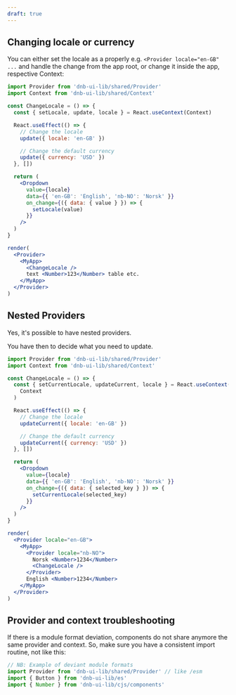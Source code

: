 ```yaml
---
draft: true
---
```


## Changing locale or currency

You can either set the locale as a properly e.g. `<Provider locale="en-GB" ...` and handle the change from the app root, or change it inside the app, respective Context:

```jsx
import Provider from 'dnb-ui-lib/shared/Provider'
import Context from 'dnb-ui-lib/shared/Context'

const ChangeLocale = () => {
  const { setLocale, update, locale } = React.useContext(Context)

  React.useEffect(() => {
    // Change the locale
    update({ locale: 'en-GB' })

    // Change the default currency
    update({ currency: 'USD' })
  }, [])

  return (
    <Dropdown
      value={locale}
      data={{ 'en-GB': 'English', 'nb-NO': 'Norsk' }}
      on_change={({ data: { value } }) => {
        setLocale(value)
      }}
    />
  )
}

render(
  <Provider>
    <MyApp>
      <ChangeLocale />
      text <Number>123</Number> table etc.
    </MyApp>
  </Provider>
)
```

## Nested Providers

Yes, it's possible to have nested providers.

You have then to decide what you need to update.

```jsx
import Provider from 'dnb-ui-lib/shared/Provider'
import Context from 'dnb-ui-lib/shared/Context'

const ChangeLocale = () => {
  const { setCurrentLocale, updateCurrent, locale } = React.useContext(
    Context
  )

  React.useEffect(() => {
    // Change the locale
    updateCurrent({ locale: 'en-GB' })

    // Change the default currency
    updateCurrent({ currency: 'USD' })
  }, [])

  return (
    <Dropdown
      value={locale}
      data={{ 'en-GB': 'English', 'nb-NO': 'Norsk' }}
      on_change={({ data: { selected_key } }) => {
        setCurrentLocale(selected_key)
      }}
    />
  )
}

render(
  <Provider locale="en-GB">
    <MyApp>
      <Provider locale="nb-NO">
        Norsk <Number>1234</Number>
        <ChangeLocale />
      </Provider>
      English <Number>1234</Number>
    </MyApp>
  </Provider>
)
```

## Provider and context troubleshooting

If there is a module format deviation, components do not share anymore the same provider and context. So, make sure you have a consistent import routine, not like this:

```js
// NB: Example of deviant module formats
import Provider from 'dnb-ui-lib/shared/Provider' // like /esm
import { Button } from 'dnb-ui-lib/es'
import { Number } from 'dnb-ui-lib/cjs/components'
```
